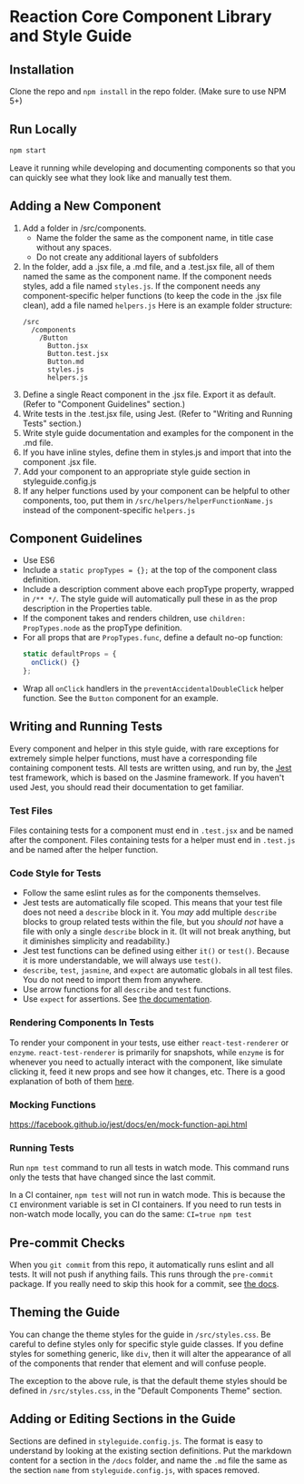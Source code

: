 # Reaction Core Component Library and Style Guide

## Installation

Clone the repo and `npm install` in the repo folder. (Make sure to use NPM 5+)

## Run Locally

```bash
npm start
```

Leave it running while developing and documenting components so that you can quickly see what they look like and manually test them.

## Adding a New Component

1. Add a folder in /src/components.
    - Name the folder the same as the component name, in title case without any spaces.
    - Do not create any additional layers of subfolders
1. In the folder, add a .jsx file, a .md file, and a .test.jsx file, all of them named the same as the component name. If the component needs styles, add a file named `styles.js`. If the component needs any component-specific helper functions (to keep the code in the .jsx file clean), add a file named `helpers.js` Here is an example folder structure:
    ```text
    /src
      /components
        /Button
          Button.jsx
          Button.test.jsx
          Button.md
          styles.js
          helpers.js
    ```
1. Define a single React component in the .jsx file. Export it as default. (Refer to "Component Guidelines" section.)
1. Write tests in the .test.jsx file, using Jest. (Refer to "Writing and Running Tests" section.)
1. Write style guide documentation and examples for the component in the .md file.
1. If you have inline styles, define them in styles.js and import that into the component .jsx file.
1. Add your component to an appropriate style guide section in styleguide.config.js
1. If any helper functions used by your component can be helpful to other components, too, put them in `/src/helpers/helperFunctionName.js` instead of the component-specific `helpers.js`

## Component Guidelines

- Use ES6
- Include a `static propTypes = {};` at the top of the component class definition.
- Include a description comment above each propType property, wrapped in `/** */`. The style guide will automatically pull these in as the prop description in the Properties table.
- If the component takes and renders children, use `children: PropTypes.node` as the propType definition.
- For all props that are `PropTypes.func`, define a default no-op function:
    ```js
    static defaultProps = {
      onClick() {}
    };
    ```
- Wrap all `onClick` handlers in the `preventAccidentalDoubleClick` helper function. See the `Button` component for an example.

## Writing and Running Tests

Every component and helper in this style guide, with rare exceptions for extremely simple helper functions, must have a corresponding file containing component tests. All tests are written using, and run by, the [Jest](https://facebook.github.io/jest/) test framework, which is based on the Jasmine framework. If you haven't used Jest, you should read their documentation to get familiar.

### Test Files

Files containing tests for a component must end in `.test.jsx` and be named after the component. Files containing tests for a helper must end in `.test.js` and be named after the helper function.

### Code Style for Tests

- Follow the same eslint rules as for the components themselves.
- Jest tests are automatically file scoped. This means that your test file does not need a `describe` block in it. You _may_ add multiple `describe` blocks to group related tests within the file, but you _should not_ have a file with only a single `describe` block in it. (It will not break anything, but it diminishes simplicity and readability.)
- Jest test functions can be defined using either `it()` or `test()`. Because it is more understandable, we will always use `test()`.
- `describe`, `test`, `jasmine`, and `expect` are automatic globals in all test files. You do not need to import them from anywhere.
- Use arrow functions for all `describe` and `test` functions.
- Use `expect` for assertions. See [the documentation](https://facebook.github.io/jest/docs/en/expect.html#content).

### Rendering Components In Tests

To render your component in your tests, use either `react-test-renderer` or `enzyme`. `react-test-renderer` is primarily for snapshots, while `enzyme` is for whenever you need to actually interact with the component, like simulate clicking it, feed it new props and see how it changes, etc. There is a good explanation of both of them [here](https://facebook.github.io/jest/docs/en/tutorial-react.html).

### Mocking Functions

https://facebook.github.io/jest/docs/en/mock-function-api.html

### Running Tests

Run `npm test` command to run all tests in watch mode. This command runs only the tests that have changed since the last commit.

In a CI container, `npm test` will not run in watch mode. This is because the `CI` environment variable is set in CI containers. If you need to run tests in non-watch mode locally, you can do the same: `CI=true npm test`

## Pre-commit Checks

When you `git commit` from this repo, it automatically runs eslint and all tests. It will not push if anything fails. This runs through the `pre-commit` package. If you really need to skip this hook for a commit, see [the docs](https://www.npmjs.com/package/pre-commit).

## Theming the Guide

You can change the theme styles for the guide in `/src/styles.css`. Be careful to define styles only for specific style guide classes. If you define styles for something generic, like `div`, then it will alter the appearance of all of the components that render that element and will confuse people.

The exception to the above rule, is that the default theme styles should be defined in `/src/styles.css`, in the "Default Components Theme" section.

## Adding or Editing Sections in the Guide

Sections are defined in `styleguide.config.js`. The format is easy to understand by looking at the existing section definitions. Put the markdown content for a section in the `/docs` folder, and name the `.md` file the same as the section `name` from `styleguide.config.js`, with spaces removed.
